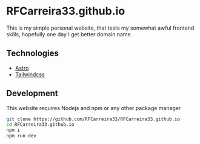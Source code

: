 # RFCarreira33.github.io

This is my simple personal website, that tests my somewhat awful frontend skills, hopefully one day I get better domain name.

## Technologies

- [Astro](https://astro.build/)
- [Tailwindcss](https://tailwindcss.com/)

## Development

This website requires Nodejs and npm or any other package manager

```sh
git clone https://github.com/RFCarreira33/RFCarreira33.github.io
cd RFCarreira33.github.io
npm i
npm run dev
```

